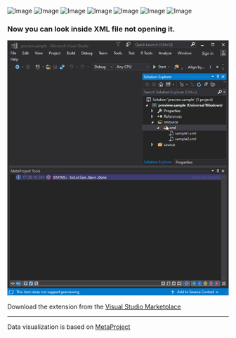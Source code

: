 ![Image](https://img.shields.io/github/license/viacheslav-lozinskyi/Preview-XML)
![Image](https://img.shields.io/github/issues/viacheslav-lozinskyi/Preview-XML)
![Image](https://img.shields.io/github/stars/viacheslav-lozinskyi/Preview-XML)
![Image](https://img.shields.io/github/languages/code-size/viacheslav-lozinskyi/Preview-XML)
![Image](https://img.shields.io/badge/VS-2019-blueviolet)
![Image](https://img.shields.io/badge/VS-2017-blueviolet)
![Image](https://img.shields.io/badge/VS-2015-blueviolet)

### Now you can look inside XML file not opening it.

![Image](resource/video/Presentation1.gif)

Download the extension from the [Visual Studio Marketplace](https://marketplace.visualstudio.com/items?itemName=ViacheslavLozinskyi.Preview-XML)
<hr>
Data visualization is based on <a href="https://marketplace.visualstudio.com/items?itemName=ViacheslavLozinskyi.MetaProject">MetaProject</a>
